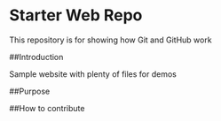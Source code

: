 # Starter Web Repo

This repository is for showing how Git and GitHub work

##Introduction

Sample website with plenty of files for demos

##Purpose


##How to contribute